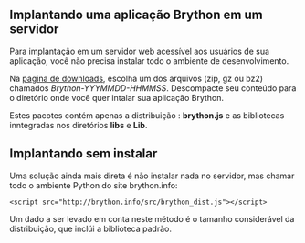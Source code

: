 Implantando uma aplicação Brython em um servidor
------------------------------------------------

Para implantação em um servidor web acessível aos usuários de sua
aplicação, você não precisa instalar todo o ambiente de
desenvolvimento.

Na
[pagina de downloads](https://github.com/brython-dev/brython/releases),
escolha um dos arquivos (zip, gz ou bz2) chamados
_Brython-YYYMMDD-HHMMSS_. Descompacte seu conteúdo para o diretório
onde você quer intalar sua aplicação Brython.

Estes pacotes contém apenas a distribuição : __brython.js__ e as
bibliotecas inntegradas nos diretórios __libs__ e __Lib__.

Implantando sem instalar
------------------------

Uma solução ainda mais direta é não instalar nada no servidor, mas
chamar todo o ambiente Python do site brython.info:

    <script src="http://brython.info/src/brython_dist.js"></script>

Um dado a ser levado em conta neste método é o tamanho considerável da
distribuição, que inclúi a biblioteca padrão.